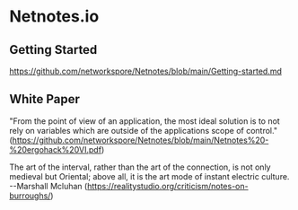 # Netnotes.io

Getting Started
---

https://github.com/networkspore/Netnotes/blob/main/Getting-started.md

White Paper
----

"From the point of view of an application, the most ideal solution is to not rely on variables which are outside of the applications scope of control."
(https://github.com/networkspore/Netnotes/blob/main/Netnotes%20-%20ergohack%20VI.pdf)



The art of the interval, rather than the art of the connection, 
is not only medieval but Oriental; 
above all, it is the art mode of instant electric culture.
--Marshall Mcluhan
(https://realitystudio.org/criticism/notes-on-burroughs/)
